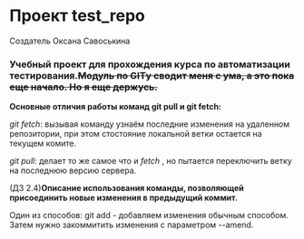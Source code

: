 ﻿# Проект test_repo

Создатель Оксана Савоськина

### Учебный проект для прохождения курса по автоматизации тестирования.~~Модуль по GITу сводит меня с ума, а это пока еще начало. Но я еще держусь.~~

**Основные отличия работы команд git pull и git fetch:**

_git fetch_: вызывая команду узнаём последние изменения на удаленном репозитории, при этом стостояние локальной ветки остается на текущем комите.

_git pull_: делает то же самое что и _fetch_ , но пытается переключить ветку на последнюю версию сервера.

(ДЗ 2.4)**Описание использования команды, позволяющей присоединить новые изменения в предыдущий коммит.**

Один из способов: git add - добавляем изменения обычным способом. Затем нужно закоммитить изменения с параметром --amend. 

